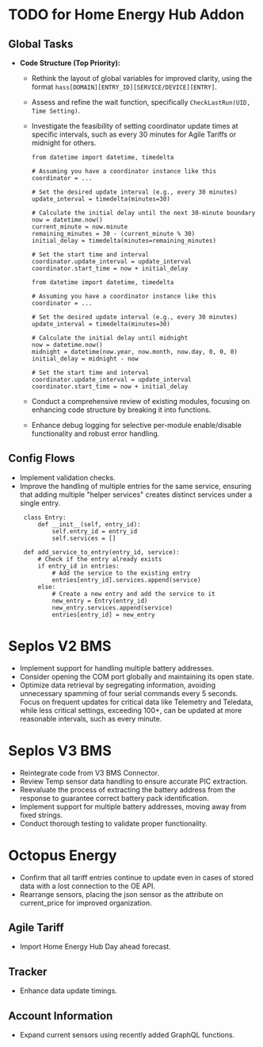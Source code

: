 # TODO for Home Energy Hub Addon

## Global Tasks
- **Code Structure (Top Priority):**
  - Rethink the layout of global variables for improved clarity, using the format `hass[DOMAIN][ENTRY_ID][SERVICE/DEVICE][ENTRY]`.
  - Assess and refine the wait function, specifically `CheckLastRun(UID, Time Setting)`.
  - Investigate the feasibility of setting coordinator update times at specific intervals, such as every 30 minutes for Agile Tariffs or midnight for others.
      ~~~
      from datetime import datetime, timedelta
      
      # Assuming you have a coordinator instance like this
      coordinator = ...
      
      # Set the desired update interval (e.g., every 30 minutes)
      update_interval = timedelta(minutes=30)
      
      # Calculate the initial delay until the next 30-minute boundary
      now = datetime.now()
      current_minute = now.minute
      remaining_minutes = 30 - (current_minute % 30)
      initial_delay = timedelta(minutes=remaining_minutes)
      
      # Set the start time and interval
      coordinator.update_interval = update_interval
      coordinator.start_time = now + initial_delay
      ~~~
      
      ~~~
      from datetime import datetime, timedelta
      
      # Assuming you have a coordinator instance like this
      coordinator = ...
      
      # Set the desired update interval (e.g., every 30 minutes)
      update_interval = timedelta(minutes=30)
      
      # Calculate the initial delay until midnight
      now = datetime.now()
      midnight = datetime(now.year, now.month, now.day, 0, 0, 0)
      initial_delay = midnight - now
      
      # Set the start time and interval
      coordinator.update_interval = update_interval
      coordinator.start_time = now + initial_delay
      
      ~~~
  - Conduct a comprehensive review of existing modules, focusing on enhancing code structure by breaking it into functions.
  - Enhance debug logging for selective per-module enable/disable functionality and robust error handling.

## Config Flows
- Implement validation checks.
- Improve the handling of multiple entries for the same service, ensuring that adding multiple "helper services" creates distinct services under a single entry.
     ~~~
      class Entry:
          def __init__(self, entry_id):
              self.entry_id = entry_id
              self.services = []
      
      def add_service_to_entry(entry_id, service):
          # Check if the entry already exists
          if entry_id in entries:
              # Add the service to the existing entry
              entries[entry_id].services.append(service)
          else:
              # Create a new entry and add the service to it
              new_entry = Entry(entry_id)
              new_entry.services.append(service)
              entries[entry_id] = new_entry
     ~~~
     
# Seplos V2 BMS
- Implement support for handling multiple battery addresses.
- Consider opening the COM port globally and maintaining its open state.
- Optimize data retrieval by segregating information, avoiding unnecessary spamming of four serial commands every 5 seconds. Focus on frequent updates for critical data like Telemetry and Teledata, while less critical settings, exceeding 100+, can be updated at more reasonable intervals, such as every minute.

# Seplos V3 BMS
- Reintegrate code from V3 BMS Connector.
- Review Temp sensor data handling to ensure accurate PIC extraction.
- Reevaluate the process of extracting the battery address from the response to guarantee correct battery pack identification.
- Implement support for multiple battery addresses, moving away from fixed strings.
- Conduct thorough testing to validate proper functionality.

# Octopus Energy
- Confirm that all tariff entries continue to update even in cases of stored data with a lost connection to the OE API.
- Rearrange sensors, placing the json sensor as the attribute on current_price for improved organization.

## Agile Tariff
- Import Home Energy Hub Day ahead forecast.

## Tracker 
- Enhance data update timings.

## Account Information
- Expand current sensors using recently added GraphQL functions.
